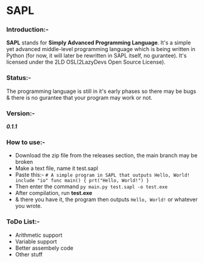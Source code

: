 # SAPL

### Introduction:- 
**SAPL** stands for **Simply Advanced Programming Language**. It's a simple yet advanced middle-level programming language which is being written in Python (for now, it will later be rewritten in SAPL itself, no gurantee). It's licensed under the 2LD OSL(2LazyDevs Open Source License).
### Status:-
The programming language is still in it's early phases so there may be bugs & there is no gurantee that your program may work or not. 
### Version:- 
***0.1.1***
### How to use:-
- Download the zip file from the releases section, the main branch may be broken
- Make a text file, name it test.sapl
- Paste this:-
 ` # A simple program in SAPL that outputs Hello, World!
   include "io"
   func main() {
   prt("Hello, World!")
   }
  `
- Then enter the command `py main.py test.sapl -o test.exe`
- After compilation, run **test.exe**
- & there you have it, the program then outputs `Hello, World!` or whatever you wrote.
### ToDo List:-
- Arithmetic support
- Variable support
- Better assembely code
- Other stuff
